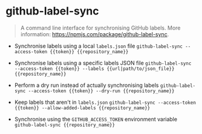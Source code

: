 # github-label-sync
> A command line interface for synchronising GitHub labels.
> More information: <https://npmjs.com/package/github-label-sync>.

- Synchronise labels using a local `labels.json` file
`github-label-sync --access-token {{token}} {{repository_name}}`

- Synchronise labels using a specific labels JSON file
`github-label-sync --access-token {{token}} --labels {{url|path/to/json_file}} {{repository_name}}`

- Perform a dry run instead of actually synchronising labels
`github-label-sync --access-token {{token}} --dry-run {{repository_name}}`

- Keep labels that aren't in `labels.json`
`github-label-sync --access-token {{token}} --allow-added-labels {{repository_name}}`

- Synchronise using the `GITHUB_ACCESS_TOKEN` environment variable
`github-label-sync {{repository_name}}`
